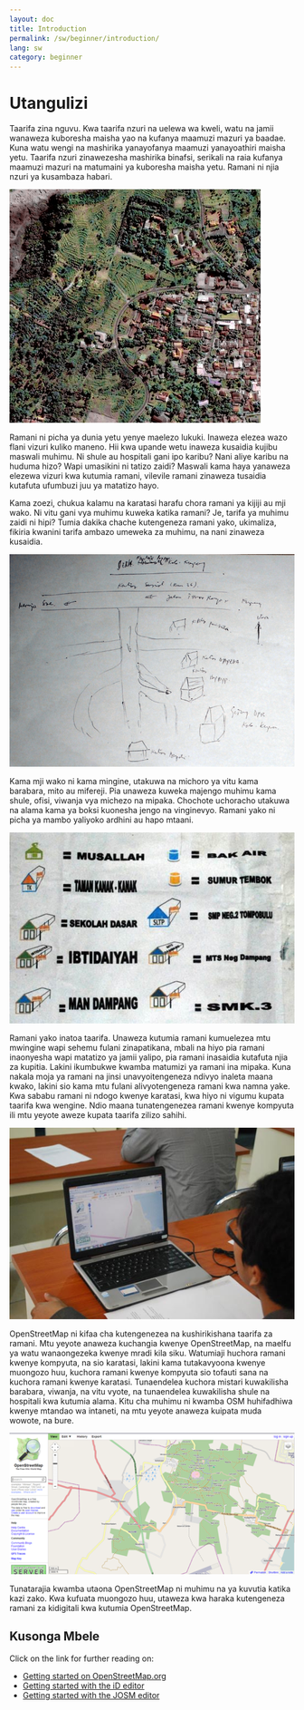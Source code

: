 ```yaml
---
layout: doc
title: Introduction
permalink: /sw/beginner/introduction/
lang: sw
category: beginner
---
```


Utangulizi
============

Taarifa zina nguvu. Kwa taarifa nzuri na uelewa wa kweli, watu na jamii wanaweza kuboresha maisha yao na kufanya maamuzi mazuri ya baadae. Kuna watu wengi na mashirika yanayofanya maamuzi yanayoathiri  maisha yetu. Taarifa nzuri zinawezesha mashirika binafsi, serikali na raia kufanya maamuzi mazuri na  matumaini ya kuboresha maisha yetu. Ramani ni njia nzuri ya kusambaza habari.

![A village in Indonesia][]

Ramani ni picha ya dunia yetu yenye maelezo lukuki. Inaweza elezea wazo flani vizuri kuliko maneno. Hii kwa upande wetu inaweza kusaidia kujibu maswali muhimu. Ni shule au hospitali gani ipo karibu? Nani aliye karibu na huduma hizo? Wapi umasikini ni tatizo zaidi? Maswali kama haya yanaweza elezewa vizuri kwa kutumia ramani, vilevile ramani zinaweza tusaidia kutafuta ufumbuzi juu ya matatizo hayo.

Kama zoezi, chukua kalamu na karatasi harafu chora ramani ya kijiji au mji wako. Ni vitu gani vya muhimu kuweka katika ramani? Je, tarifa ya muhimu zaidi ni hipi? Tumia dakika chache kutengeneza ramani yako, ukimaliza, fikiria kwanini tarifa ambazo umeweka za muhimu, na nani zinaweza kusaidia.

![Example of a hand-drawn map][]

Kama mji wako ni kama mingine, utakuwa na michoro ya vitu kama barabara, mito  au mifereji. Pia unaweza kuweka majengo muhimu kama shule, ofisi, viwanja vya michezo na mipaka. Chochote uchoracho utakuwa na alama kama ya boksi kuonesha jengo na vinginevyo. Ramani yako ni picha ya mambo yaliyoko ardhini au hapo mtaani.

![Examples of symbols][]

Ramani yako inatoa taarifa. Unaweza kutumia ramani kumuelezea mtu mwingine wapi sehemu fulani zinapatikana, mbali na hiyo pia ramani inaonyesha wapi matatizo ya jamii yalipo, pia ramani inasaidia kutafuta njia za kupitia. Lakini ikumbukwe kwamba matumizi ya ramani ina mipaka. Kuna nakala moja ya ramani na jinsi unavyoitengeneza ndivyo inaleta maana kwako, lakini sio kama mtu fulani alivyotengeneza ramani kwa namna yake. Kwa sababu ramani ni ndogo kwenye karatasi, kwa hiyo ni vigumu kupata taarifa kwa wengine. Ndio maana tunatengenezea ramani kwenye kompyuta ili mtu yeyote aweze kupata taarifa zilizo sahihi.


![Mapping on Computer][]

OpenStreetMap ni kifaa cha kutengenezea na kushirikishana taarifa za ramani. Mtu yeyote anaweza kuchangia kwenye OpenStreetMap, na maelfu ya watu wanaongezeka kwenye mradi kila siku. Watumiaji huchora ramani kwenye kompyuta, na sio karatasi, lakini kama tutakavyoona kwenye muongozo huu, kuchora ramani kwenye kompyuta sio tofauti sana na kuchora ramani kwenye karatasi. Tunaendelea kuchora mistari kuwakilisha barabara, viwanja, na vitu vyote, na tunaendelea kuwakilisha shule na hospitali kwa kutumia alama. Kitu cha muhimu ni kwamba OSM huhifadhiwa kwenye mtandao wa intaneti, na mtu yeyote anaweza kuipata muda wowote, na bure.

![Digital maps with OpenStreetMap][]

Tunatarajia kwamba utaona OpenStreetMap ni muhimu na ya kuvutia katika kazi zako. Kwa kufuata muongozo huu, utaweza kwa haraka kutengeneza ramani za kidigitali kwa kutumia OpenStreetMap.

Kusonga Mbele
--------------

Click on the link for further reading on:  

*  [Getting started on OpenStreetMap.org](/en/beginner/start-osm/) 
*  [Getting started with the iD editor](/en/editing/id-editor/)   
*  [Getting started with the JOSM editor](/en/beginner/start-josm/)  


[A village in Indonesia]: /images/beginner/village-in-indonesia.png
[Example of a hand-drawn map]: /images/beginner/hand-drawn-map.png
[Examples of symbols]: /images/beginner/examples-of-symbols.png
[Mapping on Computer]: /images/beginner/mapping-on-computer.png
[Digital maps with OpenStreetMap]: /images/beginner/digital-maps-with-osm.png
